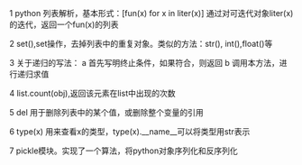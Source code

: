 1 python 列表解析，基本形式：[fun(x) for x in liter(x)] 
通过对可迭代对象liter(x)的迭代，返回一个fun(x)的列表

2 set(),set操作，去掉列表中的重复对象。类似的方法：str(), int(),float()等

3 关于递归的写法：
a 首先写明终止条件，如果符合，则返回
b 调用本方法，进行递归求值

4 list.count(obj),返回该元素在list中出现的次数

5 del 用于删除列表中的某个值，或删除整个变量的引用

6 type(x) 用来查看x的类型，type(x).__name__可以将类型用str表示

7 pickle模块。实现了一个算法，将python对象序列化和反序列化